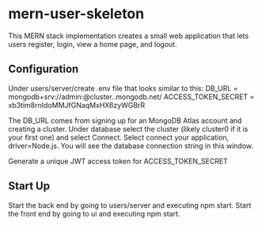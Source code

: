 # mern-user-skeleton
This MERN stack implementation creates a small web application that lets users register, login, view a home page, and logout. 

Configuration
-------------
Under users/server/create .env file that looks similar to this:
DB_URL = mongodb+srv://admin:<your admin password>@cluster<some  number>.<some unique id>.mongodb.net/<some database name>
ACCESS_TOKEN_SECRET = xb3tim8rnIdoMMJfGNaqMxHX6zyWGBrR

The DB_URL comes from signing up for an MongoDB Atlas account and creating a cluster.  Under database select the cluster (likely
cluster0 if it is your first one) and select Connect. Select connect your application, driver=Node.js.  You will see
the database connection string in this window.

Generate a unique JWT access token for ACCESS_TOKEN_SECRET

Start Up
---------
Start the back end by going to users/server and executing npm start.
Start the front end by going to ui and executing npm start.
